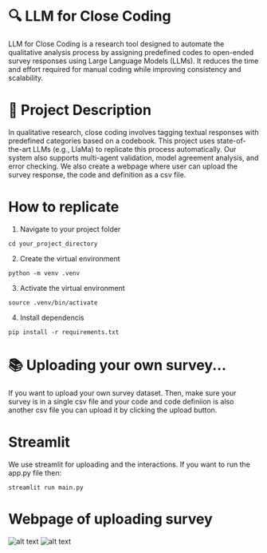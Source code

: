 # 🔍 LLM for Close Coding
LLM for Close Coding is a research tool designed to automate the qualitative analysis process by assigning predefined codes to open-ended survey responses using Large Language Models (LLMs). It reduces the time and effort required for manual coding while improving consistency and scalability.

# 📌 Project Description
In qualitative research, close coding involves tagging textual responses with predefined categories based on a codebook. This project uses state-of-the-art LLMs (e.g., LlaMa) to replicate this process automatically. Our system also supports multi-agent validation, model agreement analysis, and error checking. We also create a webpage where user can upload the survey response, the code and definition as a csv file.

# How to replicate

1. Navigate to your project folder
```
cd your_project_directory
```
2. Create the virtual environment
```
python -m venv .venv
```
3. Activate the virtual environment
```
source .venv/bin/activate
```
4. Install dependencis
```
pip install -r requirements.txt
```

# 📚 Uploading your own survey...
If you want to upload your own survey dataset. Then, make sure your survey is in a single csv file and your code and code definiion is also another csv file you can upload it by clicking the upload button.


# Streamlit
We use streamlit for uploading and the interactions. If you want to run the app.py file then:

```
streamlit run main.py
```


# Webpage of uploading survey
![alt text](image.png)
![alt text](image2.png)

